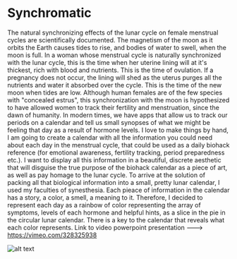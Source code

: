 # Synchromatic 


The natural synchronizing effects of the lunar cycle on female menstrual cycles are scientifically documented. The magnetism of the moon as it orbits the Earth causes tides to rise, and bodies of water to swell, when the moon is full. In a woman whose menstrual cycle is naturally synchronized with the lunar cycle, this is the time when her uterine lining will at it's thickest, rich with blood and nutrients. This is the time of ovulation. If a pregnancy does not occur, the lining will shed as the uterus purges all the nutrients and water it absorbed over the cycle. This is the time of the new moon when tides are low. Although human females are of the few species with "concealed estrus", this synchronization with the moon is hypothesized to have allowed women to track their fertility and menstruation, since the dawn of humanity. In modern times, we have apps that allow us to track our periods on a calendar and tell us small synopses of what we might be feeling that day as a result of hormone levels. I love to make things by hand, I am going to create a calendar with all the information you could need about each day in the menstrual cycle, that could be used as a daily biohack reference (for emotional awareness, fertility tracking, period preparedness etc.).  I want to display all this information in a beautiful, discrete aesthetic that will disguise the true purpose of the biohack calendar as a piece of art, as well as pay homage to the lunar cycle. To arrive at the solution of packing all that biological information into a small, pretty lunar calendar, I used my faculties of synesthesia. Each pieace of information in the calendar has a story, a color, a smell, a meaning to it. Therefore, I decided to represent each day as a rainbow of color representing the array of symptoms, levels of each hormone and helpful hints, as a slice in the pie in the circular lunar calendar. There is a key to the calendar that reveals what each color represents.   Link to video powerpoint presentation --->    https://vimeo.com/328325938

![alt text](https://github.com/sophiaisabelma/Synchromatic2/blob/master/IMG_6152.JPG)

